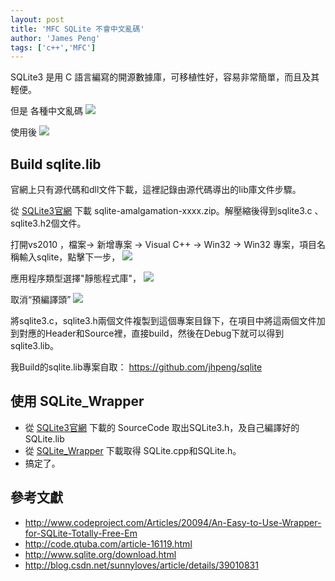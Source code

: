 ```yaml
---
layout: post
title: 'MFC SQLite 不會中文亂碼'
author: 'James Peng'
tags: ['c++','MFC']
---
```


SQLite3  是用 C 語言編寫的開源數據庫，可移植性好，容易非常簡單，而且及其輕便。

但是 各種中文亂碼
![](http://i.imgur.com/iTHJh2K.png)

使用後
![](http://i.imgur.com/6I7Q3ef.png)

## Build sqlite.lib ##

官網上只有源代碼和dll文件下載，這裡記錄由源代碼導出的lib庫文件步驟。

從 [SQLite3官網](http://www.sqlite.org/download.html)  下載 sqlite-amalgamation-xxxx.zip。解壓縮後得到sqlite3.c 、sqlite3.h2個文件。 

打開vs2010 ，檔案-> 新增專案 -> Visual C++ -> Win32 -> Win32 專案，項目名稱輸入sqlite，點擊下一步，
![](http://i.imgur.com/KUNO8nz.png)

應用程序類型選擇"靜態程式庫"，
![](http://i.imgur.com/gHtuTHX.png)


取消“預編譯頭”
![](http://i.imgur.com/4HxlxyO.png)


將sqlite3.c，sqlite3.h兩個文件複製到這個專案目錄下，在項目中將這兩個文件加到對應的Header和Source裡，直接build，然後在Debug下就可以得到sqlite3.lib。

我Build的sqlite.lib專案自取： https://github.com/jhpeng/sqlite

## 使用 SQLite_Wrapper ##
- 從 [SQLite3官網](http://www.sqlite.org/download.html) 下載的 SourceCode 取出SQLite3.h，及自己編譯好的 SQLite.lib
- 從 [SQLite_Wrapper](http://www.codeproject.com/Articles/20094/An-Easy-to-Use-Wrapper-for-SQLite-Totally-Free-Em) 下載取得 SQLite.cpp和SQLite.h。
- 搞定了。


## 參考文獻 ##
- http://www.codeproject.com/Articles/20094/An-Easy-to-Use-Wrapper-for-SQLite-Totally-Free-Em
- http://code.qtuba.com/article-16119.html
- http://www.sqlite.org/download.html
- http://blog.csdn.net/sunnyloves/article/details/39010831

